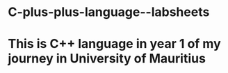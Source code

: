 # C-plus-plus-language--labsheets
# This is C++ language in year 1 of my journey in University of Mauritius
